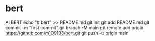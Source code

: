 # bert
AI BERT
echo "# bert" >> README.md
git init
git add README.md
git commit -m "first commit"
git branch -M main
git remote add origin https://github.com/m109103/bert.git
git push -u origin main
